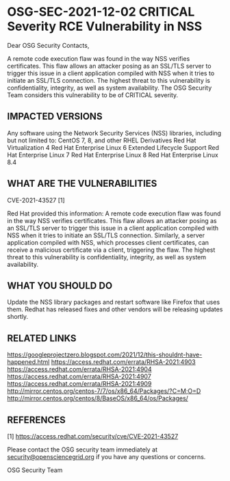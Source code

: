 # OSG-SEC-2021-12-02 CRITICAL Severity RCE Vulnerability in NSS

Dear OSG Security Contacts,

A remote code execution flaw was found in the way NSS verifies certificates. This flaw allows an attacker posing as an SSL/TLS server to trigger this issue in a client application compiled with NSS when it tries to initiate an SSL/TLS connection. The highest threat to this vulnerability is confidentiality, integrity, as well as system availability. The OSG Security Team considers this vulnerability to be of CRITICAL severity.

## IMPACTED VERSIONS
Any software using the Network Security Services (NSS) libraries, including but not limited to:
CentOS 7, 8, and other RHEL Derivatives
Red Hat Virtualization 4
Red Hat Enterprise Linux 6 Extended Lifecycle Support
Red Hat Enterprise Linux 7
Red Hat Enterprise Linux 8
Red Hat Enterprise Linux 8.4

## WHAT ARE THE VULNERABILITIES
CVE-2021-43527 [1]

Red Hat provided this information:
A remote code execution flaw was found in the way NSS verifies certificates. This flaw allows an attacker posing as an SSL/TLS server to trigger this issue in a client application compiled with NSS when it tries to initiate an SSL/TLS connection. Similarly, a server application compiled with NSS, which processes client certificates, can receive a malicious certificate via a client, triggering the flaw. The highest threat to this vulnerability is confidentiality, integrity, as well as system availability.

## WHAT YOU SHOULD DO
Update the NSS library packages and restart software like Firefox that uses them. Redhat has released fixes and other vendors will be releasing updates shortly.

## RELATED LINKS
https://googleprojectzero.blogspot.com/2021/12/this-shouldnt-have-happened.html
https://access.redhat.com/errata/RHSA-2021:4903
https://access.redhat.com/errata/RHSA-2021:4904
https://access.redhat.com/errata/RHSA-2021:4907
https://access.redhat.com/errata/RHSA-2021:4909
http://mirror.centos.org/centos-7/7/os/x86_64/Packages/?C=M;O=D
http://mirror.centos.org/centos/8/BaseOS/x86_64/os/Packages/

## REFERENCES
[1] https://access.redhat.com/security/cve/CVE-2021-43527

Please contact the OSG security team immediately at security@opensciencegrid.org if you have any questions or concerns.

OSG Security Team